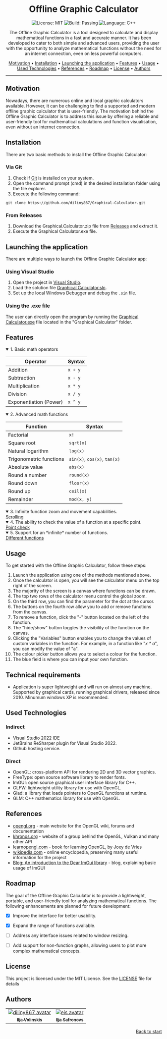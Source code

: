 <div align="center">

 # Offline Graphic Calculator

![License: MIT](https://img.shields.io/badge/license-MIT-blue.svg?style=for-the-badge)
![Build: Passing](https://img.shields.io/badge/build-passing-brightgreen?style=for-the-badge)
![Language: C++](https://img.shields.io/badge/language-c%2B%2B-blue?style=for-the-badge)

The Offline Graphic Calculator is a tool designed to calculate and display mathematical functions in a fast and accurate manner. It has been developed to cater to both simple and advanced users, providing the user with the opportunity to analyze mathematical functions without the need for an internet connection, even on less powerful computers.

[Motivation](#motivation) •
[Installation](#installation) •
[Launching the application](#launching-the-application) •
[Features](#features) •
[Usage](#usage) •
[Used Technologies](#used-technologies) •
[References](#references) •
[Roadmap](#roadmap) •
[License](#license) •
[Authors](#authors)

</div>

---

## Motivation

Nowadays, there are numerous online and local graphic calculators available. However, it can be challenging to find a supported and modern offline graphic calculator that is user-friendly. The motivation behind the Offline Graphic Calculator is to address this issue by offering a reliable and user-friendly tool for mathematical calculations and function visualisation, even without an internet connection.

## Installation

There are two basic methods to install the Offline Graphic Calculator:

### Via Git

1. Check if [Git](https://git-scm.com) is installed on your system.
2. Open the command prompt (cmd) in the desired installation folder using the file explorer.
3. Execute the following command:

```shell
git clone https://github.com/diliny867/Graphical-Calculator.git
```

### From Releases

1. Download the Graphical.Calculator.zip file from [Releases](https://github.com/diliny867/Graphical-Calculator/releases) and extract it.
2. Execute the Graphical Calculator.exe file.

## Launching the application

There are multiple ways to launch the Offline Graphic Calculator app:

### Using Visual Studio

1. Open the project in [Visual Studio](https://visualstudio.microsoft.com/).
2. Load the solution file [Graphical Calculator.sln](https://github.com/diliny867/Graphical-Calculator/blob/master/Graphical%20Calculator.sln).
3. Set up the local Windows Debugger and debug the `.sin` file.

### Using the .exe file

The user can directly open the program by running the [Graphical Calculator.exe](https://github.com/diliny867/Graphical-Calculator/blob/master/Graphical%20Calculator/Graphical%20Calculator.exe) file located in the "Graphical Calculator" folder.

## Features

<details open> <summary> 1. Basic math operators </summary>

| Operator               | Syntax  |
| ---------------------- | ------- |
| Addition               | `x + y` |
| Subtraction            | `x - y` |
| Multiplication         | `x * y` |
| Division               | `x / y` |
| Exponentiation (Power) | `x ^ y` |

</details>

<details open> 
<summary> 2. Advanced math functions </summary>

| Function                | Syntax                       |
| ----------------------- | ---------------------------- |
| Factorial               | `x!`               |
| Square root             | `sqrt(x)`                    |
| Natural logarithm       | `log(x)`                     |
| Trigonometric functions | `sin(x)`, `cos(x)`, `tan(x)` |
| Absolute value          | `abs(x)`                     |
| Round a number          | `round(x)`                   |
| Round down              | `floor(x)`                   |
| Round up                | `ceil(x)`                    |
| Remainder               | `mod(x, y)`                  |

</details>

<details open> 
<summary> 3. Infinite function zoom and movement capabilities. </summary> 
<a href="https://github.com/diliny867/Graphical-Calculator/blob/master/attachments/Graphical_Calculator_Functions.webp">Scrolling</a> 

</details>

<details open> 
<summary> 4. The ability to check the value of a function at a specific point. </summary> 
<a href="https://github.com/diliny867/Graphical-Calculator/blob/master/attachments/Graphical_Calculator_Functions.webp">Point check</a> 

</details>

<details open> 
<summary> 5. Support for an *infinite* number of functions. </summary> 
<a href="https://github.com/diliny867/Graphical-Calculator/blob/master/attachments/Graphical_Calculator_Functions.webp">Different functions</a> 

</details>

## Usage

To get started with the Offline Graphic Calculator, follow these steps:

1. Launch the application using one of the methods mentioned above.
2. Once the calculator is open, you will see the calculator menu on the top right of the screen.
3. The majority of the screen is a canvas where functions can be drawn.
4. The top two rows of the calculator menu control the global zoom.
5. On the third row, you can find the parameter for the dot at the cursor.
6. The buttons on the fourth row allow you to add or remove functions from the canvas.
7. To remove a function, click the "-" button located on the left of the function.
8. The "hide/show" button toggles the visibility of the function on the canvas.
9. Clicking the "Variables" button enables you to change the values of custom variables in the function. For example, in a function like "_x \* a_", you can modify the value of "a".
10. The colour picker button allows you to select a colour for the function.
11. The blue field is where you can input your own function.

## Technical requirements

 - Application is super lightweight and will run on almost any machine. Supported by graphical cards, running graphical drivers, released since 2010. Minumum windows XP is recommended.

## Used Technologies

### Indirect
 - Visual Studio 2022 IDE
 - JetBrains ReSharper plugin for Visual Studio 2022.
 - Github hosting service.

### Direct
 - OpenGL: cross-platform API for rendering 2D and 3D vector graphics.
 - FreeType: open source software library to render fonts.
 - ImGUI: open source graphical user interface library for C++.
 - GLFW: lightweight utility library for use with OpenGL.
 - Glad: a library that loads pointers to OpenGL functions at runtime.
 - GLM: C++ mathematics library for use with OpenGL.

## References

 - [opengl.org](https://www.opengl.org) - main website for the OpenGL wiki, forums and documentation
 - [khronos.org](https://www.khronos.org) - website of a group behind the OpenGL, Vulkan and many other API
 - [learnopengl.com](https://www.learnopengl.com) - book for learning OpenGL, by Joey de Vries
 - [wikipedia.com](https://www.wikipedia.com) - online encyclopedia, preserving many useful information for the project
 - [Blog: An introduction to the Dear ImGui library](https://blog.conan.io/2019/06/26/An-introduction-to-the-Dear-ImGui-library.html) - blog, explaining basic usage of ImGUI

## Roadmap

The goal of the Offline Graphic Calculator is to provide a lightweight, portable, and user-friendly tool for analyzing mathematical functions. The following enhancements are planned for future development:

- [x] Improve the interface for better usability.

- [x] Expand the range of functions available.

- [ ] Address any interface issues related to window resizing.

- [ ] Add support for non-function graphs, allowing users to plot more complex mathematical concepts.

## License

This project is licensed under the MIT License. See the [LICENSE](https://github.com/diliny867/Graphical-Calculator/blob/master/LICENSE) file for details

## Authors

<table>
  <tr>
    <td align="center">
      <a href="https://github.com/diliny867">
        <img src="https://avatars.githubusercontent.com/u/100518672?v=4&s=140" alt="diliny867 avatar" /><br />
      </a>
    </td>
    <td align="center">
      <a href="https://github.com/Akkompanist">
        <img src="https://avatars.githubusercontent.com/u/96627800?v=4&s=140" alt="eis avatar" /><br />
      </a>
    </td>
  </tr>
  <tr>
    <td align="center">
     <a href="https://github.com/diliny867">
      <sub>
       <b>Ilja Volinskis</b>
      </sub>
     </a>
    </td>
    <td align="center">
     <a href="https://github.com/Akkompanist">
      <sub>
       <b>Iļja Safronovs</b>
      </sub>
     </a>
    </td>
  </tr>
</table>

<div align="right">

[Back to start](#offline-graphic-calculator) 
 
</div>
